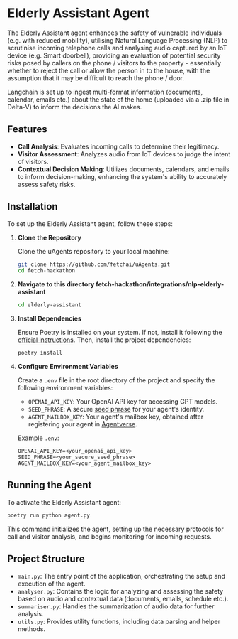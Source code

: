 # Elderly Assistant Agent

The Elderly Assistant agent enhances the safety of vulnerable individuals (e.g. with reduced mobility), utilising Natural Language Processing (NLP) to scrutinise incoming telephone calls and analysing audio captured by an loT device (e.g. Smart doorbell), providing an evaluation of potential security risks posed by callers on the phone / visitors to the property - essentially whether to reject the call or allow the person in to the house, with the assumption that it may be difficult to reach the phone / door. 

Langchain is set up to ingest multi-format information (documents, calendar, emails etc.) about the state of the home (uploaded via a .zip file in Delta-V) to inform the decisions the AI makes.
## Features

- **Call Analysis**: Evaluates incoming calls to determine their legitimacy.
- **Visitor Assessment**: Analyzes audio from IoT devices to judge the intent of visitors.
- **Contextual Decision Making**: Utilizes documents, calendars, and emails to inform decision-making, enhancing the system's ability to accurately assess safety risks.

## Installation

To set up the Elderly Assistant agent, follow these steps:

1. **Clone the Repository**

   Clone the uAgents repository to your local machine:

   ```bash
   git clone https://github.com/fetchai/uAgents.git
   cd fetch-hackathon
   ```

2. **Navigate to this directory fetch-hackathon/integrations/nlp-elderly-assistant**
   ```bash
   cd elderly-assistant
   ```


3. **Install Dependencies**

   Ensure Poetry is installed on your system. If not, install it following the [official instructions](https://python-poetry.org/docs/#installation). Then, install the project dependencies:

   ```bash
   poetry install
   ```

4. **Configure Environment Variables**

   Create a `.env` file in the root directory of the project and specify the following environment variables:

   - `OPENAI_API_KEY`: Your OpenAI API key for accessing GPT models.
   - `SEED_PHRASE`: A secure [seed phrase](https://fetch.ai/docs/guides/agent-courses/introductory-course#agent-interactions-and-interval-tasks) for your agent's identity.
   - `AGENT_MAILBOX_KEY`: Your agent's mailbox key, obtained after registering your agent in [Agentverse](https://agentverse.ai).

   Example `.env`:

   ```plaintext
   OPENAI_API_KEY=<your_openai_api_key>
   SEED_PHRASE=<your_secure_seed_phrase>
   AGENT_MAILBOX_KEY=<your_agent_mailbox_key>
   ```

## Running the Agent

To activate the Elderly Assistant agent:

```bash
poetry run python agent.py
```

This command initializes the agent, setting up the necessary protocols for call and visitor analysis, and begins monitoring for incoming requests.

## Project Structure

- `main.py`: The entry point of the application, orchestrating the setup and execution of the agent.
- `analyser.py`: Contains the logic for analyzing and assessing the safety based on audio and contextual data (documents, emails, schedule etc.).
- `summariser.py`: Handles the summarization of audio data for further analysis.
- `utils.py`: Provides utility functions, including data parsing and helper methods.
